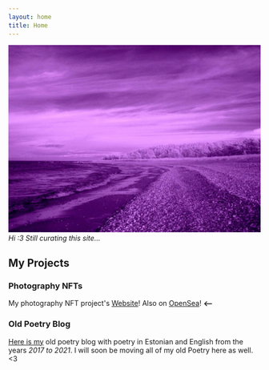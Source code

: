 ```yaml
---
layout: home
title: Home
---
```


![](/images/lillahiiumaa.png) 
*Hi :3 Still curating this site...*

## My Projects

### Photography NFTs
My photography NFT project's [Website](https://leilis.carrd.co/)! 
Also on [OpenSea](https://opensea.io/collection/leilis)! **<--**

### Old Poetry Blog
[Here is my](https://laternapoiss.blogspot.com/) old poetry blog with poetry in Estonian and English from the years *2017 to 2021*.
I will soon be moving all of my old Poetry here as well. <3

